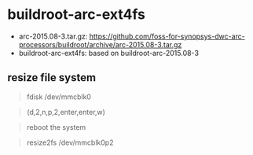 # buildroot-arc-ext4fs

- arc-2015.08-3.tar.gz: https://github.com/foss-for-synopsys-dwc-arc-processors/buildroot/archive/arc-2015.08-3.tar.gz
- buildroot-arc-ext4fs: based on buildroot-arc-2015.08-3

## resize file system
> fdisk /dev/mmcblk0

> (d,2,n,p,2,enter,enter,w)

> reboot the system

> resize2fs /dev/mmcblk0p2 

